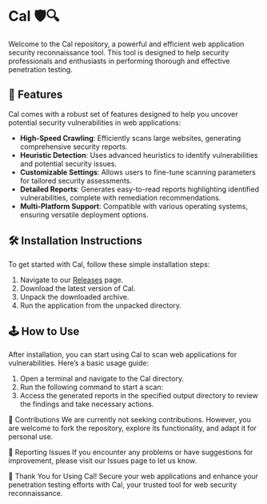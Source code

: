 # Cal 🛡️🔍

Welcome to the Cal repository, a powerful and efficient web application security reconnaissance tool. This tool is designed to help security professionals and enthusiasts in performing thorough and effective penetration testing.

## 🚀 Features

Cal comes with a robust set of features designed to help you uncover potential security vulnerabilities in web applications:

- **High-Speed Crawling**: Efficiently scans large websites, generating comprehensive security reports.
- **Heuristic Detection**: Uses advanced heuristics to identify vulnerabilities and potential security issues.
- **Customizable Settings**: Allows users to fine-tune scanning parameters for tailored security assessments.
- **Detailed Reports**: Generates easy-to-read reports highlighting identified vulnerabilities, complete with remediation recommendations.
- **Multi-Platform Support**: Compatible with various operating systems, ensuring versatile deployment options.

## 🛠️ Installation Instructions

To get started with Cal, follow these simple installation steps:

1. Navigate to our [Releases](../../releases) page.
2. Download the latest version of Cal.
3. Unpack the downloaded archive.
4. Run the application from the unpacked directory.

## 🕹️ How to Use

After installation, you can start using Cal to scan web applications for vulnerabilities. Here’s a basic usage guide:

1. Open a terminal and navigate to the Cal directory.
2. Run the following command to start a scan:
3. Access the generated reports in the specified output directory to review the findings and take necessary actions.

🛑 Contributions
We are currently not seeking contributions. However, you are welcome to fork the repository, explore its functionality, and adapt it for personal use.

🐞 Reporting Issues
If you encounter any problems or have suggestions for improvement, please visit our Issues page to let us know.

🌟 Thank You for Using Cal!
Secure your web applications and enhance your penetration testing efforts with Cal, your trusted tool for web security reconnaissance.
